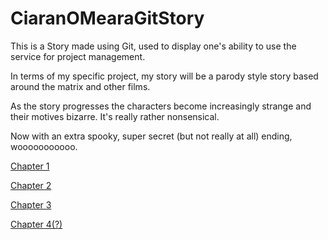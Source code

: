 # CiaranOMearaGitStory

This is a Story made using Git, used to display one's ability to use the service for project management.

In terms of my specific project, my story will be a parody style story based around the matrix and other films.

As the story progresses the characters become increasingly strange and their motives bizarre. It's really rather nonsensical.

Now with an extra spooky, super secret (but not really at all) ending, wooooooooooo.

[Chapter 1](https://github.com/Dudeinthecotton/year3-story-2018/blob/master/Chapters/Chapter%201.html)

[Chapter 2](https://github.com/Dudeinthecotton/year3-story-2018/blob/master/Chapters/Chapter%202.html)

[Chapter 3](https://github.com/Dudeinthecotton/year3-story-2018/blob/master/Chapters/Chapter%203.html)

[Chapter 4(?)](https://github.com/Dudeinthecotton/year3-story-2018/blob/Alternative-Ending/Chapters/Chapter%204.html)
